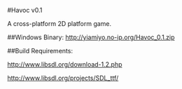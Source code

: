 #Havoc v0.1

A cross-platform 2D platform game.

##Windows Binary:
http://yiamiyo.no-ip.org/Havoc_0.1.zip

##Build Requirements:

http://www.libsdl.org/download-1.2.php

http://www.libsdl.org/projects/SDL_ttf/